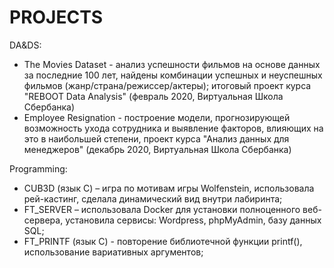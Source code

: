 # PROJECTS

DA&DS:
- The Movies Dataset - анализ успешности фильмов на основе данных за последние 100 лет, найдены комбинации успешных и неуспешных фильмов (жанр/страна/режиссер/актеры); итоговый проект курса "REBOOT Data Analysis" (февраль 2020, Виртуальная Школа Сбербанка)
- Employee Resignation - построение модели, прогнозирующей возможность ухода сотрудника и выявление факторов, влияющих на это в наибольшей степени, проект курса "Анализ данных для менеджеров" (декабрь 2020, Виртуальная Школа Сбербанка)

Programming: 
- CUB3D (язык С) – игра по мотивам игры Wolfenstein, использовала рей-кастинг, сделала динамический вид внутри лабиринта;
- FT_SERVER – использовала Docker для установки полноценного веб-сервера, установила сервисы: Wordpress, phpMyAdmin, базу данных SQL;
- FT_PRINTF (язык С) - повторение библиотечной функции printf(), использование вариативных аргументов;
